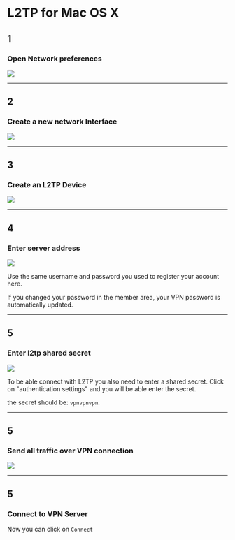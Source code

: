 # L2TP for Mac OS X

## 1
### Open Network preferences

![](https://photos-2.dropbox.com/t/2/AAA4MAsgo41FIIuaYQcphIKFqXMJiwbtBQQ2hbpG-nKbdA/12/310275960/png/32x32/3/1419681600/0/2/Screen%20Shot%202014-12-26%20at%2021.50.04.png/CPje-ZMBIAEoAQ/CVLJoMIvsEFhQyS4_UuHkL48sa9T9Lunb2Hbk3pthmM?size=1600x1200)

***

## 2
### Create a new network Interface


![](http://puu.sh/dL9or/0e131c6477.png)

***

## 3
### Create an L2TP Device

![](https://photos-5.dropbox.com/t/2/AADAe0-W1gqr0GQ9zqMKcaI9hMm-AwxAeIMVRM2Ake-K_Q/12/310275960/png/32x32/3/1419681600/0/2/Screen%20Shot%202014-12-26%20at%2021.51.18.png/CPje-ZMBIAEoAQ/dcj5nDtnS-hqV03zzRR-IQ79pabHcedYejkFG2PDt6Y?size=1600x1200)

***

## 4
### Enter server address

![](https://photos-5.dropbox.com/t/2/AACIwF_rvdIgWxkyhZuj2oKcHyljuVUoIr-OLo83ZFCpYQ/12/310275960/png/32x32/3/1419681600/0/2/Screen%20Shot%202014-12-26%20at%2021.52.01.png/CPje-ZMBIAEoAQ/zM1LmmLOa3rUZcKJJi8LrOYyEbtq2MuRID1pQBc_Tgw?size=1600x1200)

Use the same username and password you used to register your account here.

If you changed your password in the member area, your VPN password is automatically updated.

***

## 5
### Enter l2tp shared secret

![](https://photos-1.dropbox.com/t/2/AAA_7CP-Fll1Xpa6lP0FKMtpbgCgRDAMjvXkq5L9Fgsl1A/12/310275960/png/32x32/3/1419681600/0/2/Screen%20Shot%202014-12-26%20at%2021.52.21.png/CPje-ZMBIAEoAQ/B7KaNmh6i_fgn71OTz_a39uA6eITJRQ5koJcS2lSsqk?size=1600x1200)

To be able connect with L2TP you also need to enter a shared secret. Click on "authentication settings" and you will be able enter the secret.

the secret should be: `vpnvpnvpn`.

***

## 5
### Send all traffic over VPN connection

![](https://photos-5.dropbox.com/t/2/AACJ45y-yd0S6YeGzNxIfIakof86-fWULlh07xVx0esUUA/12/310275960/png/32x32/3/1419681600/0/2/Screen%20Shot%202014-12-26%20at%2021.53.19.png/CPje-ZMBIAEoAQ/yz7eeZtAjeYmJIg0B99jSFqhaQDTOgJ7lFZ1tpzRZw4?size=1600x1200)

***

## 5
### Connect to VPN Server

Now you can click on `Connect`
